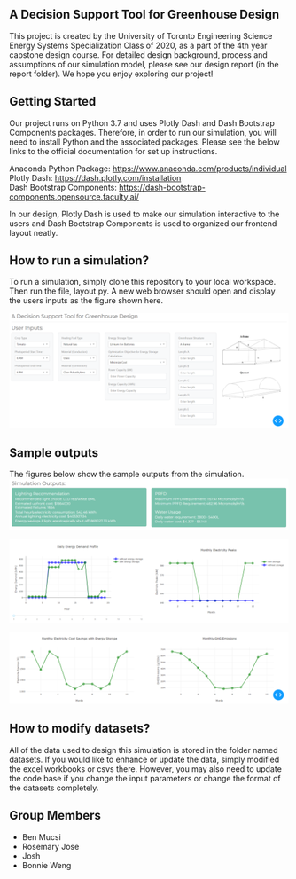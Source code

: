 ## A Decision Support Tool for Greenhouse Design
This project is created by the University of Toronto Engineering Science Energy Systems Specialization Class of 2020, as a part of the 4th year capstone design course. For detailed design background, process and assumptions of our simulation model, please see our design report (in the report folder). We hope you enjoy exploring our project!

## Getting Started
Our project runs on Python 3.7 and uses Plotly Dash and Dash Bootstrap Components packages. Therefore, in order to run our simulation, you will need to install Python and the associated packages. Please see the below links to the official documentation for set up instructions. <br>

Anaconda Python Package: https://www.anaconda.com/products/individual <br> 
Plotly Dash: https://dash.plotly.com/installation <br>
Dash Bootstrap Components: https://dash-bootstrap-components.opensource.faculty.ai/ <br>

In our design, Plotly Dash is used to make our simulation interactive to the users and Dash Bootstrap Components is used to organized our frontend layout neatly.

## How to run a simulation?
To run a simulation, simply clone this repository to your local workspace. Then run the file, layout.py. A new web browser should open and display the users inputs as the figure shown here. <br>

![frontend](figures/frontend.png)

## Sample outputs
The figures below show the sample outputs from the simulation.
![output1](figures/output1.png)

![output2-2](figures/output2.png)

![output3](figures/output3.png)

## How to modify datasets?
All of the data used to design this simulation is stored in the folder named datasets. If you would like to enhance or update the data, simply modified the excel workbooks or csvs there. However, you may also need to update the code base if you change the input parameters or change the format of the datasets completely.

## Group Members
- Ben Mucsi
- Rosemary Jose
- Josh
- Bonnie Weng
